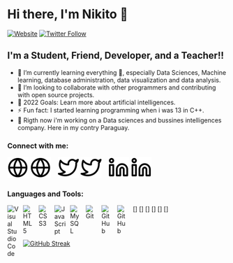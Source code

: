 # Hi there, I'm Nikito 👋 

[![Website](https://img.shields.io/website?label=nikitocv&style=for-the-badge&url=https%3A%2F%2Fcodestackr.com)](https://nicolasvargaszz.github.io/cv-page/)
[![Twitter Follow](https://img.shields.io/twitter/follow/nicoelingeniero?color=1DA1F2&logo=twitter&style=for-the-badge)](https://twitter.com/nicoelingeniero)


## I'm a Student, Friend, Developer, and a Teacher!!
 
- 🌱 I’m currently learning everything 🤣, especially Data Sciences, Machine learning, database administration, data visualization and data analysis.
- 👯 I’m looking to collaborate with other programmers and contributing with open source projects.
- 🥅 2022 Goals: Learn more about artificial intelligences.
- ⚡ Fun fact: I started learning programming when i was 13 in C++.
- 🔨 Rigth now i'm working on a Data sciences and bussines intelligences company. Here in my contry Paraguay.

### Connect with me:

[![website](./globe-light.svg)](https://nicolasvargaszz.github.io/cv-page/#gh-light-mode-only)
[![website](./globe-light.svg)](https://nicolasvargaszz.github.io/cv-page/#gh-dark-mode-only)
&nbsp;&nbsp;
[![website](./twitter-light.svg)](https://twitter.com/nicoelingeniero)
[![website](./twitter-light.svg)](https://twitter.com/nicoelingeniero#gh-dark-mode-only)
&nbsp;&nbsp;
[![website](./linkedin-light.svg)](https://www.linkedin.com/in/nicol%C3%A1s-vargas-41bb67253/?lipi=urn%3Ali%3Apage%3Ad_flagship3_feed%3BgEe1NYehQiywNVHD8YEz5A%3D%3D#gh-light-mode-only)
[![website](./linkedin-light.svg)](https://www.linkedin.com/in/nicol%C3%A1s-vargas-41bb67253/?lipi=urn%3Ali%3Apage%3Ad_flagship3_feed%3BgEe1NYehQiywNVHD8YEz5A%3D%3D#gh-dark-mode-only)


### Languages and Tools:

[<img align="left" alt="Visual Studio Code" width="26px" src="https://cdn.jsdelivr.net/gh/devicons/devicon/icons/vscode/vscode-original.svg" style="padding-right:10px;" />]
[<img align="left" alt="HTML5" width="26px" src="https://cdn.jsdelivr.net/gh/devicons/devicon/icons/html5/html5-original.svg" style="padding-right:10px;" />]
[<img align="left" alt="CSS3" width="26px" src="https://cdn.jsdelivr.net/gh/devicons/devicon/icons/css3/css3-original.svg" style="padding-right:10px;" />]
[<img align="left" alt="JavaScript" width="26px" src="https://cdn.jsdelivr.net/gh/devicons/devicon/icons/javascript/javascript-original.svg" style="padding-right:10px;" />]
[<img align="left" alt="MySQL" width="26px" src="https://cdn.jsdelivr.net/gh/devicons/devicon/icons/mysql/mysql-original.svg" style="padding-right:10px;" />]
[<img align="left" alt="Git" width="26px" src="https://cdn.jsdelivr.net/gh/devicons/devicon/icons/git/git-original.svg" style="padding-right:10px;" />]
[<img align="left" alt="GitHub" width="26px" src="https://user-images.githubusercontent.com/3369400/139447912-e0f43f33-6d9f-45f8-be46-2df5bbc91289.png" style="padding-right:10px;" />](https://www.youtube.com/playlist?list=PLkwxH9e_vrAJ0WbEsFA9W3I1W-g_BTsbt#gh-dark-mode-only)
[<img align="left" alt="GitHub" width="26px" src="https://user-images.githubusercontent.com/3369400/139448065-39a229ba-4b06-434b-bc67-616e2ed80c8f.png" style="padding-right:10px;" />](https://www.youtube.com/playlist?list=PLkwxH9e_vrAJ0WbEsFA9W3I1W-g_BTsbt#gh-light-mode-only)


<br />
<br />

[![GitHub Streak](http://github-readme-streak-stats.herokuapp.com?user=nicolasvargaszz&theme=dark&background=000000)](https://git.io/streak-stats)
